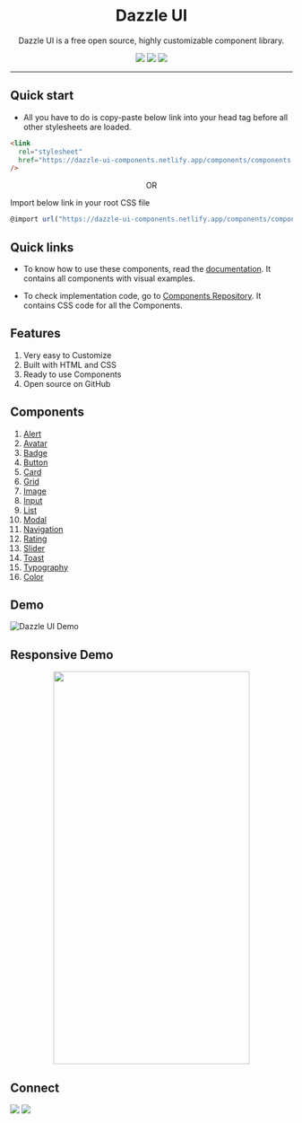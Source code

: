 <div align="center">

# Dazzle UI

Dazzle UI is a free open source, highly customizable component library.

![](https://img.shields.io/badge/HTML5-E34F26?style=for-the-badge&logo=html5&logoColor=white)
![](https://img.shields.io/badge/CSS3-1572B6?style=for-the-badge&logo=css3&logoColor=white)
![](https://img.shields.io/badge/JavaScript-F7DF1E?style=for-the-badge&logo=javascript&logoColor=black)

</div>

---

## Quick start

- All you have to do is copy-paste below link into your head tag before all other stylesheets are loaded.

```html
<link
  rel="stylesheet"
  href="https://dazzle-ui-components.netlify.app/components/components.css"
/>
```

<div align="center">OR</div>

Import below link in your root CSS file

```js
@import url("https://dazzle-ui-components.netlify.app/components/components.css");
```


## Quick links

- To know how to use these components, read the [documentation](https://dazzle-ui.netlify.app). It contains all components with visual examples.

- To check implementation code, go to [Components Repository](https://github.com/ApurvaSawant11/Dazzle-UI-Components). It contains CSS code for all the Components.

## Features

1. Very easy to Customize
1. Built with HTML and CSS
1. Ready to use Components
1. Open source on GitHub

## Components

1. [Alert](https://dazzle-ui.netlify.app/pages/alert.html)
1. [Avatar](https://dazzle-ui.netlify.app/pages/avatar.html)
1. [Badge](https://dazzle-ui.netlify.app/pages/badge.html)
1. [Button](https://dazzle-ui.netlify.app/pages/button.html)
1. [Card](https://dazzle-ui.netlify.app/pages/card.html)
1. [Grid](https://dazzle-ui.netlify.app/pages/grid.html)
1. [Image](https://dazzle-ui.netlify.app/pages/image.html)
1. [Input](https://dazzle-ui.netlify.app/pages/input.html)
1. [List](https://dazzle-ui.netlify.app/pages/list.html)
1. [Modal](https://dazzle-ui.netlify.app/pages/modal.html)
1. [Navigation](https://dazzle-ui.netlify.app/pages/navigation.html)
1. [Rating](https://dazzle-ui.netlify.app/pages/rating.html)
1. [Slider](https://dazzle-ui.netlify.app/pages/slider.html)
1. [Toast](https://dazzle-ui.netlify.app/pages/toast.html)
1. [Typography](https://dazzle-ui.netlify.app/pages/typography.html)
1. [Color](https://dazzle-ui.netlify.app/pages/colors.html)

## Demo

![Dazzle UI Demo](/images/gifs/dazzle_ui_gif.gif)

## Responsive Demo

<div align="center"><img src="/images/gifs/dazzle_ui_mobile_gif.gif" width="350" height="700" /></div>

## Connect

<a href="https://twitter.com/ApurvaSawant11"><img src="https://img.shields.io/badge/Twitter-1DA1F2?style=for-the-badge&logo=twitter&logoColor=white"/></a>
<a href="https://www.linkedin.com/in/apurvasawant11/"><img src="https://img.shields.io/badge/LinkedIn-0077B5?style=for-the-badge&logo=linkedin&logoColor=white"/></a>
